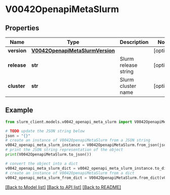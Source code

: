 # V0042OpenapiMetaSlurm


## Properties

Name | Type | Description | Notes
------------ | ------------- | ------------- | -------------
**version** | [**V0042OpenapiMetaSlurmVersion**](V0042OpenapiMetaSlurmVersion.md) |  | [optional] 
**release** | **str** | Slurm release string | [optional] 
**cluster** | **str** | Slurm cluster name | [optional] 

## Example

```python
from slurm_client.models.v0042_openapi_meta_slurm import V0042OpenapiMetaSlurm

# TODO update the JSON string below
json = "{}"
# create an instance of V0042OpenapiMetaSlurm from a JSON string
v0042_openapi_meta_slurm_instance = V0042OpenapiMetaSlurm.from_json(json)
# print the JSON string representation of the object
print(V0042OpenapiMetaSlurm.to_json())

# convert the object into a dict
v0042_openapi_meta_slurm_dict = v0042_openapi_meta_slurm_instance.to_dict()
# create an instance of V0042OpenapiMetaSlurm from a dict
v0042_openapi_meta_slurm_from_dict = V0042OpenapiMetaSlurm.from_dict(v0042_openapi_meta_slurm_dict)
```
[[Back to Model list]](../README.md#documentation-for-models) [[Back to API list]](../README.md#documentation-for-api-endpoints) [[Back to README]](../README.md)


